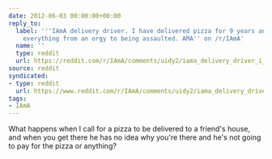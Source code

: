 ```yaml
---
date: 2012-06-03 00:00:00+00:00
reply_to:
  label: '''IAmA delivery driver. I have delivered pizza for 9 years and have seen
    everything from an orgy to being assaulted. AMA'' on /r/IAmA'
  name: ''
  type: reddit
  url: https://reddit.com/r/IAmA/comments/uidy2/iama_delivery_driver_i_have_delivered_pizza_for_9/
source: reddit
syndicated:
- type: reddit
  url: https://www.reddit.com/r/IAmA/comments/uidy2/iama_delivery_driver_i_have_delivered_pizza_for_9/c4vnofj/
tags:
- IAmA
---
```


What happens when I call for a pizza to be delivered to a friend's house, and when you get there he has no idea why you're there and he's not going to pay for the pizza or anything?
